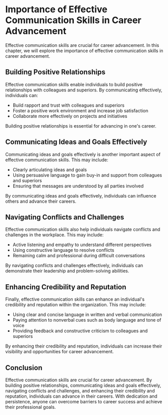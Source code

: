 Importance of Effective Communication Skills in Career Advancement
=============================================================================================================

Effective communication skills are crucial for career advancement. In this chapter, we will explore the importance of effective communication skills in career advancement.

Building Positive Relationships
-------------------------------

Effective communication skills enable individuals to build positive relationships with colleagues and superiors. By communicating effectively, individuals can:

* Build rapport and trust with colleagues and superiors
* Foster a positive work environment and increase job satisfaction
* Collaborate more effectively on projects and initiatives

Building positive relationships is essential for advancing in one's career.

Communicating Ideas and Goals Effectively
-----------------------------------------

Communicating ideas and goals effectively is another important aspect of effective communication skills. This may include:

* Clearly articulating ideas and goals
* Using persuasive language to gain buy-in and support from colleagues and superiors
* Ensuring that messages are understood by all parties involved

By communicating ideas and goals effectively, individuals can influence others and advance their careers.

Navigating Conflicts and Challenges
-----------------------------------

Effective communication skills also help individuals navigate conflicts and challenges in the workplace. This may include:

* Active listening and empathy to understand different perspectives
* Using constructive language to resolve conflicts
* Remaining calm and professional during difficult conversations

By navigating conflicts and challenges effectively, individuals can demonstrate their leadership and problem-solving abilities.

Enhancing Credibility and Reputation
------------------------------------

Finally, effective communication skills can enhance an individual's credibility and reputation within the organization. This may include:

* Using clear and concise language in written and verbal communication
* Paying attention to nonverbal cues such as body language and tone of voice
* Providing feedback and constructive criticism to colleagues and superiors

By enhancing their credibility and reputation, individuals can increase their visibility and opportunities for career advancement.

Conclusion
----------

Effective communication skills are crucial for career advancement. By building positive relationships, communicating ideas and goals effectively, navigating conflicts and challenges, and enhancing their credibility and reputation, individuals can advance in their careers. With dedication and persistence, anyone can overcome barriers to career success and achieve their professional goals.
